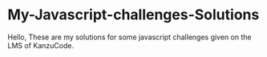 # My-Javascript-challenges-Solutions
Hello, These are my solutions for some javascript challenges given on the LMS of KanzuCode.
